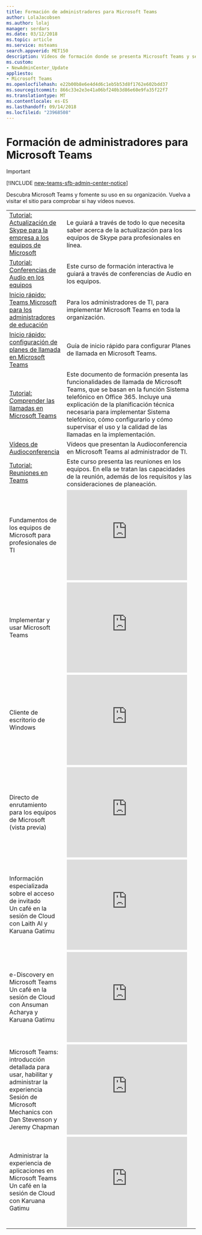 ```yaml
---
title: Formación de administradores para Microsoft Teams
author: LolaJacobsen
ms.author: lolaj
manager: serdars
ms.date: 03/12/2018
ms.topic: article
ms.service: msteams
search.appverid: MET150
description: Vídeos de formación donde se presenta Microsoft Teams y se explica a los administradores cómo se planifica, implementa y funciona Microsoft Teams.
ms.custom:
- NewAdminCenter_Update
appliesto:
- Microsoft Teams
ms.openlocfilehash: e22b00b8e6e4d4d6c1eb5b53d8f1762e602bdd37
ms.sourcegitcommit: 866c33e2e3e41a06bf240b3d86e60e9fa35f22f7
ms.translationtype: MT
ms.contentlocale: es-ES
ms.lasthandoff: 09/14/2018
ms.locfileid: "23968508"
---
```

<a name="admin-training-for-microsoft-teams"></a>Formación de administradores para Microsoft Teams
==================================
> [!IMPORTANT]
> [!INCLUDE [new-teams-sfb-admin-center-notice](includes/new-teams-sfb-admin-center-notice.md)]

Descubra Microsoft Teams y fomente su uso en su organización. Vuelva a visitar el sitio para comprobar si hay vídeos nuevos.


|  |  |
|---------|---------|
| [Tutorial: Actualización de Skype para la empresa a los equipos de Microsoft](tutorial-journey-skypeforbusiness-to-teams.yml) |Le guiará a través de todo lo que necesita saber acerca de la actualización para los equipos de Skype para profesionales en línea.  |
| [Tutorial: Conferencias de Audio en los equipos](Tutorial-Audio-Conferencing.yml) | Este curso de formación interactiva le guiará a través de conferencias de Audio en los equipos. |
| [Inicio rápido: Teams Microsoft para los administradores de educación](teams-quick-start-edu.yml) |Para los administradores de TI, para implementar Microsoft Teams en toda la organización.   |
| [Inicio rápido: configuración de planes de llamada en Microsoft Teams](configuring-teams-calling-quickstartguide.md)| Guía de inicio rápido para configurar Planes de llamada en Microsoft Teams. |
| [Tutorial: Comprender las llamadas en Microsoft Teams](tutorial-calling-in-teams.yml)  |  Este documento de formación presenta las funcionalidades de llamada de Microsoft Teams, que se basan en la función Sistema telefónico en Office 365. Incluye una explicación de la planificación técnica necesaria para implementar Sistema telefónico, cómo configurarlo y cómo supervisar el uso y la calidad de las llamadas en la implementación.  |
| [Vídeos de Audioconferencia](audio-conferencing-videos.md) |Vídeos que presentan la Audioconferencia en Microsoft Teams al administrador de TI.  |
| [Tutorial: Reuniones en Teams](tutorial-meetings-in-teams.yml) | Este curso presenta las reuniones en los equipos. En ella se tratan las capacidades de la reunión, además de los requisitos y las consideraciones de planeación. |
| Fundamentos de los equipos de Microsoft para profesionales de TI  |<iframe width="320" height="240" src="https://www.youtube.com/embed/xJBvJTDiQqg?rel=0&amp;showinfo=0" frameborder="0" allow="autoplay; encrypted-media" allowfullscreen></iframe>| 
| Implementar y usar Microsoft Teams   | <iframe width="320" height="240" src="https://www.youtube.com/embed/E7yDOfkpG48" frameborder="0" allowfullscreen></iframe>   |
| Cliente de escritorio de Windows   | <iframe width="320" height="240" src="https://www.youtube.com/embed/zp1_wGzq1ic?rel=0&amp;showinfo=0" frameborder="0" allow="autoplay; encrypted-media" allowfullscreen></iframe> | 
| Directo de enrutamiento para los equipos de Microsoft (vista previa)   | <iframe width="320" height="240" src="https://www.youtube.com/embed/dVkc5Bs926Q" frameborder="0" allowfullscreen></iframe>   |
| Información especializada sobre el acceso de invitado <br>Un café en la sesión de Cloud con Laith Al y Karuana Gatimu  | <iframe width="320" height="240" src="https://www.youtube.com/embed/D8DW2Urv5y8" frameborder="0" allowfullscreen></iframe>   |
| e-Discovery en Microsoft Teams <br> Un café en la sesión de Cloud con Ansuman Acharya y Karuana Gatimu  | <iframe width="320" height="240" src="https://www.youtube.com/embed/OF65_p_07cE" frameborder="0" allowfullscreen></iframe>   |
| Microsoft Teams: introducción detallada para usar, habilitar y administrar la experiencia <br> Sesión de Microsoft Mechanics con Dan Stevenson y Jeremy Chapman |  <iframe width="320" height="240" src="https://www.youtube.com/embed/tAqAtI6K7NY" frameborder="0" allowfullscreen></iframe>   |
| Administrar la experiencia de aplicaciones en Microsoft Teams <br> Un café en la sesión de Cloud con Karuana Gatimu  | <iframe width="320" height="240" src="https://www.youtube.com/embed/CHnpw1O7EgM" frameborder="0" allowfullscreen></iframe>     | 




